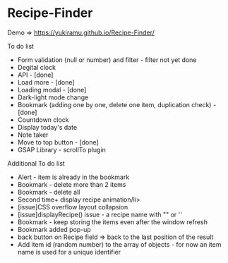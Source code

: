 # Recipe-Finder

Demo => https://yukiramu.github.io/Recipe-Finder/

To do list <br>
<ul>
<li>Form validation (null or number) and filter - filter not yet done</li>
<li>Degital clock</li>
<li>API - [done]</li>
<li>Load more - [done]</li>
<li>Loading modal - [done]</li>
<li>Dark-light mode change</li>
<li>Bookmark (adding one by one, delete one item, duplication check) - [done]</li>
<li>Countdown clock</li>
<li>Display today's date</li>
<li>Note taker</li>
<li>Move to top button - [done]</li>
<li>GSAP Library - scrollTo plugin</li>
</ul>

Additional To do list <br>
<ul>
<li>Alert - item is already in the bookmark</li>
<li>Bookmark - delete more than 2 items</li>
<li>Bookmark - delete all</li>
<li>Second time+ display recipe animation/li>
<li>[issue]CSS overflow layout collapsion</li>
<li>[issue]displayRecipe() issue - a recipe name with "" or ''</li>
<li>Bookmark - keep storing the items even after the window refresh</li>
<li>Bookmark added pop-up</li>
<li>back button on Recipe field => back to the last position of the result</li>
<li>Add item id (random number) to the array of objects - for now an item name is used for a unique identifier</li>
</ul>
